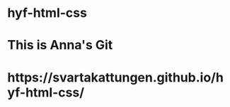 # hyf-html-css
<html>
  <h1> This is Anna's Git <h1>
 https://svartakattungen.github.io/hyf-html-css/
</html>
